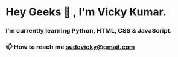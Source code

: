 # Hey Geeks 👋 , I'm Vicky Kumar.
<!--
### **A passionate Data Science Enthusiast from India 🇮🇳**   
-->

### **I’m currently learning Python, HTML, CSS & JavaScript.**

### 📫 How to reach me sudovicky@gmail.com

<!--
## Connect with me  :
**pseudovicky/pseudovicky** is a ✨ _special_ ✨ repository because its `README.md` (this file) appears on your GitHub profile.
-->
